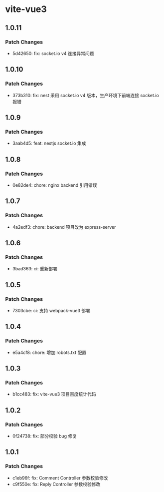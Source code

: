 # vite-vue3

## 1.0.11

### Patch Changes

-   5d42650: fix: socket.io v4 连接异常问题

## 1.0.10

### Patch Changes

-   373b310: fix: nest 采用 socket.io v4 版本，生产环境下前端连接 socket.io 报错

## 1.0.9

### Patch Changes

-   3aab4d5: feat: nestjs socket.io 集成

## 1.0.8

### Patch Changes

-   0e82de4: chore: nginx backend 引用错误

## 1.0.7

### Patch Changes

-   4a2edf3: chore: backend 项目改为 express-server

## 1.0.6

### Patch Changes

-   3bad363: ci: 重新部署

## 1.0.5

### Patch Changes

-   7303cbe: ci: 支持 webpack-vue3 部署

## 1.0.4

### Patch Changes

-   e5a4cf8: chore: 增加 robots.txt 配置

## 1.0.3

### Patch Changes

-   b1cc483: fix: vite-vue3 项目百度统计代码

## 1.0.2

### Patch Changes

-   0f24738: fix: 部分校验 bug 修复

## 1.0.1

### Patch Changes

-   c1eb96f: fix: Comment Controller 参数校验修改
-   c9f550e: fix: Reply Controller 参数校验修改
